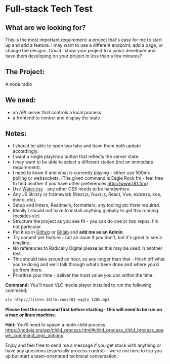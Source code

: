 # Full-stack Tech Test

## What are we looking for?

This is the most important requirement: a project that's easy for me to start up and add a feature.
I may want to use a different endpoint, add a page, or change the designs.
Could I show your project to a junior developer and have them developing on your project in less than a few minutes?

## The Project:

A node radio

## We need:

- an API server that controls a local process
- a frontend to control and display the state

## Notes:

- I should be able to open two tabs and have them both update accordingly.
- I want a single play/stop button that reflects the server state.
- I may want to be able to select a different station (not an immediate requirement).
- I need to know if and what is currently playing - either use 500ms polling or websockets. (The given command is Eagle Rock fm - feel free to find another if you have other preferences <http://www.181.fm/>)
- Use [Water.css](https://github.com/kognise/water.css) - any other CSS needs to be handwritten.
- Any JS library or framework (Next.js, Nuxt.js, React, Vue, express, koa, micro, etc).
- Setup and linters, Readme's, formatters, any tooling etc thats required.
- Ideally I should not have to install anything globally to get this running. (besides vlc)
- Structure the project as you see fit - you can do one or two repos, I'm not particular.
- Put it up in [Github](github.com/olmesm) or [Gitlab](gitlab.com/olmesm) and **add me as an Admin**.
- Try commit per feature - not an issue if you don't, but it's great to see a timeline.
- No references to Radically Digital please as this may be used in another test.
- This should take around an hour, so any longer than that - finish off what you're doing and we’ll talk through what’s been done and where you’d go from there.
- Prioritise your time - deliver the most value you can within the time.

**Command:**
You'll need VLC media player installed to run the following command;

```sh
vlc http://listen.181fm.com/181-eagle_128k.mp3
```

**Please test the command first before starting - this will need to be run on a mac or linux machine.**

**Hint:** You'll need to spawn a node child process
https://nodejs.org/api/child_process.html#child_process_child_process_spawn_command_args_options

Enjoy and feel free to send me a message if you get stuck with anything or have any questions (especially process control) - we're not here to trip you up but start a team-orientated technical conversation.
